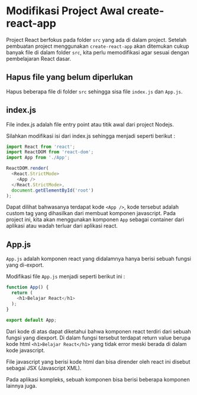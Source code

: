# Modifikasi Project Awal create-react-app

Project React berfokus pada folder `src` yang ada di dalam project. Setelah pembuatan project menggunakan `create-react-app` akan ditemukan cukup banyak file di dalam folder `src`, kita perlu memodifikasi agar sesuai dengan pembelajaran React dasar.

## Hapus file yang belum diperlukan

Hapus beberapa file di folder `src` sehingga sisa file `index.js` dan `App.js`.

## index.js

File index.js adalah file entry point atau titik awal dari project Nodejs.

Silahkan modifikasi isi dari index.js sehingga menjadi seperti berikut :

```javascript
import React from 'react';
import ReactDOM from 'react-dom';
import App from './App';

ReactDOM.render(
  <React.StrictMode>
    <App />
  </React.StrictMode>,
  document.getElementById('root')
);
```

Dapat dilihat bahwasanya terdapat kode `<App />`, kode tersebut adalah custom tag yang dihasilkan dari membuat komponen javascript. Pada project ini, kita akan menggunakan komponen `App` sebagai container dari aplikasi atau wadah terluar dari aplikasi react.

## App.js

`App.js` adalah komponen react yang didalamnya hanya berisi sebuah fungsi yang di-export.

Modifikasi file `App.js` menjadi seperti berikut ini :

```javascript
function App() {
  return (
    <h1>Belajar React</h1>
  );
}

export default App;
```

Dari kode di atas dapat diketahui bahwa komponen react terdiri dari sebuah fungsi yang diexport. Di dalam fungsi tersebut terdapat return value berupa kode html `<h1>Belajar React</h1>` yang tidak error meski berada di dalam kode javascript.

File javascript yang berisi kode html dan bisa dirender oleh react ini disebut sebagai JSX (Javascript XML).

Pada aplikasi kompleks, sebuah komponen bisa berisi beberapa komponen lainnya juga.
